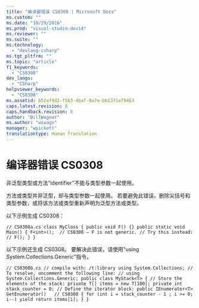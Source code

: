 ```yaml
---
title: "编译器错误 CS0308 | Microsoft Docs"
ms.custom: ""
ms.date: "10/29/2016"
ms.prod: "visual-studio-dev14"
ms.reviewer: ""
ms.suite: ""
ms.technology: 
  - "devlang-csharp"
ms.tgt_pltfrm: ""
ms.topic: "article"
f1_keywords: 
  - "CS0308"
dev_langs: 
  - "CSharp"
helpviewer_keywords: 
  - "CS0308"
ms.assetid: b52ef9d2-f5b3-4baf-9a7e-bb1371e79463
caps.latest.revision: 8
caps.handback.revision: 8
author: "BillWagner"
ms.author: "wiwagn"
manager: "wpickett"
translationtype: Human Translation
---
```

# 编译器错误 CS0308
非泛型类型或方法“identifier”不能与类型参数一起使用。  
  
 方法或类型并非泛型，却与类型参数一起使用。 若要避免此错误，删除尖括号和类型参数，或将该方法或类型重新声明为泛型方法或类型。  
  
 以下示例生成 CS0308：  
  
```  
// CS0308a.cs class MyClass { public void F() {} public static void Main() { F<int>();  // CS0308 – F is not generic. // Try this instead: // F(); } }  
```  
  
 以下示例还生成 CS0308。 要解决此错误，请使用"using System.Collections.Generic"指令。  
  
```  
// CS0308b.cs // compile with: /t:library using System.Collections; // To resolve, uncomment the following line: // using System.Collections.Generic; public class MyStack<T> { // Store the elements of the stack: private T[] items = new T[100]; private int stack_counter = 0; // Define the iterator block: public IEnumerator<T> GetEnumerator()   // CS0308 { for (int i = stack_counter - 1 ; i >= 0; i--) yield return items[i]; } }  
  
```